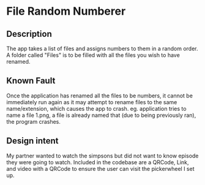 # File Random Numberer

## Description
The app takes a list of files and assigns numbers to them in a random order. A folder called "Files" is to be filled with all the files you wish to have renamed.

## Known Fault
Once the application has renamed all the files to be numbers, it cannot be immediately run again as it may attempt to rename files to the same name/extension, which causes the app to crash.
eg. application tries to name a file 1.png, a file is already named that (due to being previously ran), the program crashes.

## Design intent
My partner wanted to watch the simpsons but did not want to know episode they were going to watch. 
Included in the codebase are a QRCode, Link, and video with a QRCode to ensure the user can visit the pickerwheel I set up.
